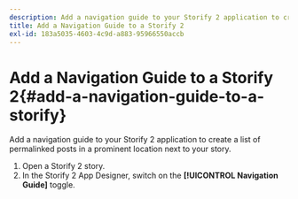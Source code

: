 ```yaml
---
description: Add a navigation guide to your Storify 2 application to create a list of permalinked posts in a prominent location next to your story.
title: Add a Navigation Guide to a Storify 2
exl-id: 183a5035-4603-4c9d-a883-95966550accb
---
```

# Add a Navigation Guide to a Storify 2{#add-a-navigation-guide-to-a-storify}

Add a navigation guide to your Storify 2 application to create a list of permalinked posts in a prominent location next to your story.

1. Open a Storify 2 story.
1. In the Storify 2 App Designer, switch on the **[!UICONTROL Navigation Guide]** toggle.
